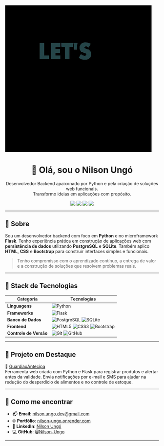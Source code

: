 ![bunner](bunner.gif)

<h1 align="center">👋 Olá, sou o Nilson Ungó</h1>

<p align="center">
Desenvolvedor Backend apaixonado por Python e pela criação de soluções web funcionais.<br>
Transformo ideias em aplicações com propósito.
</p>

<p align="center">
  <a href="mailto:nilson.ungo.dev@gmail.com"><img src="https://img.shields.io/badge/Email-nilson.ungo.dev@gmail.com-blue?style=flat&logo=gmail&logoColor=white"/></a>
  <a href="https://www.linkedin.com/in/nilson-ung%C3%B3-276a66179/" target="_blank"><img src="https://img.shields.io/badge/LinkedIn-NilsonUngó-blue?style=flat&logo=linkedin"/></a>
  <a href="https://github.com/Nilson-Ungo" target="_blank"><img src="https://img.shields.io/badge/GitHub-Nilson--Ungo-black?style=flat&logo=github"/></a>
  <a href="https://nilson-ungo.onrender.com/" target="_blank"><img src="https://img.shields.io/badge/Portfólio-Online-0d1117?style=flat&logo=firefox-browser&logoColor=white"/></a>
</p>

---

## 🚀 Sobre

Sou um desenvolvedor backend com foco em **Python** e no microframework **Flask**. Tenho experiência prática em construção de aplicações web com **persistência de dados** utilizando **PostgreSQL** e **SQLite**. Também aplico **HTML**, **CSS** e **Bootstrap** para construir interfaces simples e funcionais.

> Tenho compromisso com o aprendizado contínuo, a entrega de valor e a construção de soluções que resolvem problemas reais.

---

## 🧠 Stack de Tecnologias

| Categoria         | Tecnologias                                                                 |
|------------------|------------------------------------------------------------------------------|
| **Linguagens**    | ![Python](https://img.shields.io/badge/Python-3670A0?style=flat&logo=python&logoColor=white) |
| **Frameworks**    | ![Flask](https://img.shields.io/badge/Flask-000000?style=flat&logo=flask&logoColor=white) |
| **Banco de Dados**| ![PostgreSQL](https://img.shields.io/badge/PostgreSQL-4169E1?style=flat&logo=postgresql&logoColor=white) ![SQLite](https://img.shields.io/badge/SQLite-003B57?style=flat&logo=sqlite&logoColor=white) |
| **Frontend**      | ![HTML5](https://img.shields.io/badge/HTML5-E34F26?style=flat&logo=html5&logoColor=white) ![CSS3](https://img.shields.io/badge/CSS3-1572B6?style=flat&logo=css3&logoColor=white) ![Bootstrap](https://img.shields.io/badge/Bootstrap-563d7c?style=flat&logo=bootstrap&logoColor=white) |
| **Controle de Versão** | ![Git](https://img.shields.io/badge/Git-F05032?style=flat&logo=git&logoColor=white) ![GitHub](https://img.shields.io/badge/GitHub-100000?style=flat&logo=github&logoColor=white) |

---

## 📌 Projeto em Destaque

🔗 [GuardiaoAntecipa](https://guardiao-antecipa.onrender.com/)  
Ferramenta web criada com Python e Flask para registrar produtos e alertar antes da validade. Envia notificações por e-mail e SMS para ajudar na redução do desperdício de alimentos e no controle de estoque.

---

## 🧭 Como me encontrar

- 📬 **Email**: [nilson.ungo.dev@gmail.com](mailto:nilson.ungo.dev@gmail.com)  
- 🌐 **Portfólio**: [nilson-ungo.onrender.com](https://nilson-ungo.onrender.com/)  
- 💼 **LinkedIn**: [Nilson Ungó](https://www.linkedin.com/in/nilson-ung%C3%B3-276a66179/)  
- 💻 **GitHub**: [@Nilson-Ungo](https://github.com/Nilson-Ungo)

---

<!--
## 📊 Linguagens mais usadas

![Top Langs](https://github-readme-stats.vercel.app/api/top-langs/?username=Nilson-Ungo&layout=compact&theme=github_dark)

*Nota: Repositórios privados não são considerados nesses dados.*
-->
